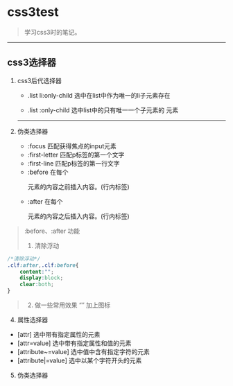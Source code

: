 # css3test

> 学习css3时的笔记。


--------------------------------------------

## css3选择器

1.  css3后代选择器
	- .list li:only-child 选中在list中作为唯一的li子元素存在<br>

	- .list :only-child 选中list中的只有唯一一个子元素的 元素
	------------------------------------
	

3. 伪类选择器
	- :focus 匹配获得焦点的input元素
	- :first-letter 匹配p标签的第一个文字
	- :first-line 匹配p标签的第一行文字
	- :before 在每个 <p>元素的内容之前插入内容。(行内标签)
	- :after 在每个 <p> 元素的内容之后插入内容。(行内标签)

> :before、:after 功能
> 1. 清除浮动
```css
/*清除浮动*/
.clf:after,.clf:before{
	content:"";
	display:block;
	clear:both;
}
```
> 2. 做一些常用效果  “”    加上图标


4. 属性选择器
- [attr] 选中带有指定属性的元素
- [attr=value]  选中带有指定属性和值的元素
- [attribute~=value] 选中值中含有指定字符的元素
- [attribute|=value] 选中以某个字符开头的元素



5. 伪类选择器

